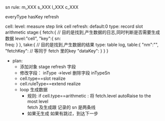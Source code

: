 sn rule:
m_XXX
s_XXX
l_XXX
c_XXX

everyType hasKey refresh 

cell:
    level: measure step link cell 
    refresh: default:0 
    type: record slot arithmetic
    stage:{
        fetch:{ // 目的是找到,产生数据的日志,同时判断是否需要生成数据
            level:"cell",
            "key":{
                sn:  
                freq:
            }
        },
        take:{ // 目的是找到,产生数据的结果
            type: table log,
            table:{
                "nm":"",
                "fetchKey": // 等同于 fetch 里的key 
                "dataKey":
            }
        }
    }

- plan:
    - 添加对象 stage refresh 字段   
    - 修改字段： inType ->level  删除字段 inTypeSn
    - cell.type==slot realize  
    - cell.ruleType==extend realize 
    - loop 生成数据 
        - 规则:  if cell.type==arithmetic : 将 fetch.level  autoRaise to the most level  
          fetch 及生成跟 记录的 sn  是两条线
        - 如果无生成 如果有跳过，到达下一步
